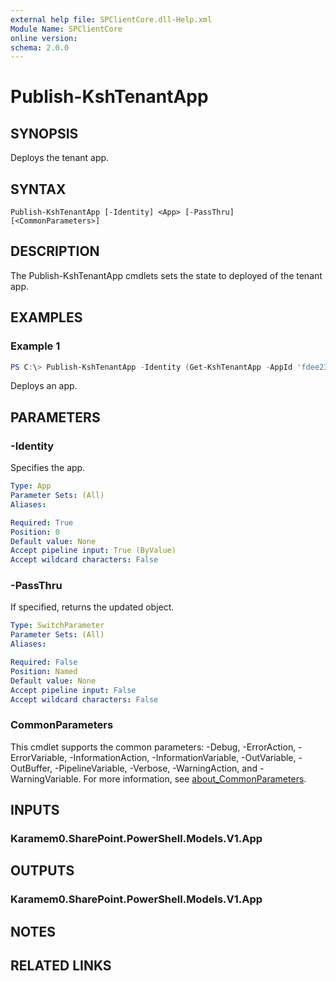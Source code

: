 ```yaml
---
external help file: SPClientCore.dll-Help.xml
Module Name: SPClientCore
online version:
schema: 2.0.0
---
```


# Publish-KshTenantApp

## SYNOPSIS
Deploys the tenant app.

## SYNTAX

```
Publish-KshTenantApp [-Identity] <App> [-PassThru] [<CommonParameters>]
```

## DESCRIPTION
The Publish-KshTenantApp cmdlets sets the state to deployed of the tenant app.

## EXAMPLES

### Example 1
```powershell
PS C:\> Publish-KshTenantApp -Identity (Get-KshTenantApp -AppId 'fdee2390-48bf-409e-956a-20f11a0add59')
```

Deploys an app.

## PARAMETERS

### -Identity
Specifies the app.

```yaml
Type: App
Parameter Sets: (All)
Aliases:

Required: True
Position: 0
Default value: None
Accept pipeline input: True (ByValue)
Accept wildcard characters: False
```

### -PassThru
If specified, returns the updated object.

```yaml
Type: SwitchParameter
Parameter Sets: (All)
Aliases:

Required: False
Position: Named
Default value: None
Accept pipeline input: False
Accept wildcard characters: False
```

### CommonParameters
This cmdlet supports the common parameters: -Debug, -ErrorAction, -ErrorVariable, -InformationAction, -InformationVariable, -OutVariable, -OutBuffer, -PipelineVariable, -Verbose, -WarningAction, and -WarningVariable. For more information, see [about_CommonParameters](http://go.microsoft.com/fwlink/?LinkID=113216).

## INPUTS

### Karamem0.SharePoint.PowerShell.Models.V1.App

## OUTPUTS

### Karamem0.SharePoint.PowerShell.Models.V1.App

## NOTES

## RELATED LINKS
